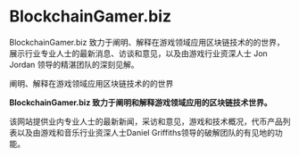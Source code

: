 # BlockchainGamer.biz

BlockchainGamer.biz 致力于阐明、解释在游戏领域应用区块链技术的的世界，展示行业专业人士的最新消息、访谈和意见，以及由游戏行业资深人士 Jon Jordan 领导的精湛团队的深刻见解。

阐明、解释在游戏领域应用区块链技术的的世界

**BlockchainGamer.biz 致力于阐明和解释游戏领域应用的区块链技术世界。**

该网站提供业内专业人士的最新新闻，采访和意见，游戏和技术概况，代币产品列表以及由游戏和音乐行业资深人士Daniel Griffiths领导的破解团队的有见地的功能。


